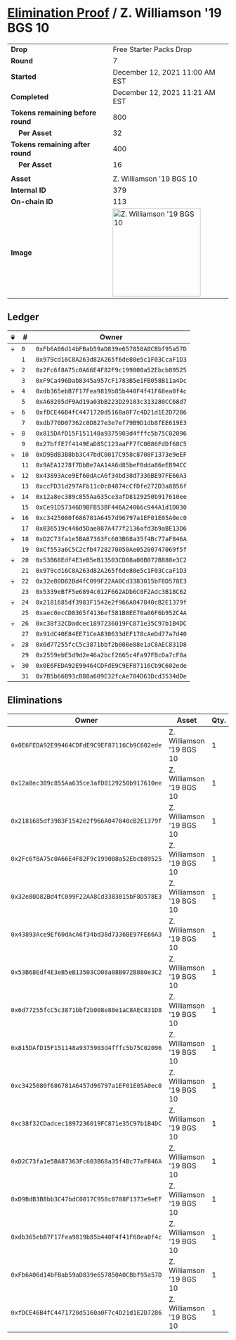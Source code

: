 # [Elimination Proof](./readme.md) / Z. Williamson &#039;19 BGS 10

|||
|---|---|
| **Drop** | Free Starter Packs Drop |
| **Round** | 7 |
| **Started** | December 12, 2021 11:00 AM EST |
| **Completed** | December 12, 2021 11:21 AM EST |
| **Tokens remaining before round** | 800 |
| **&nbsp;&nbsp;&nbsp;&nbsp;Per Asset** | 32 |
| **Tokens remaining after round** | 400 |
| **&nbsp;&nbsp;&nbsp;&nbsp;Per Asset** | 16 |
| | |
| **Asset** | Z. Williamson &#039;19 BGS 10 |
| **Internal ID** | 379 |
| **On-chain ID** | 113 |
| **Image** | <img src="https://tcdn.blokpax.com/95048cbb-7d58-42f7-8bea-30b8880c0b8b/9c2831f369c236738389ef4a58a1ff73c759cfc233a33b05736517c93a115c5e.jpg" height="200" alt="Z. Williamson &#039;19 BGS 10" /> |

## Ledger

| 💀 | # | Owner |
| --- | --- | --- |
| 💀 | `0` | `0xFb6A06d14bFBab59aD839e657850A0CBbf95a57D` |
|  | `1` | `0x979cd16C8A263d82A265f6de80e5c1F03CcaF1D3` |
| 💀 | `2` | `0x2Fc6f8A75c0A66E4F82F9c199008a52Ebcb89525` |
|  | `3` | `0xF9Ca496Dab8345a957cF1783B5e1FB058B11a4Dc` |
| 💀 | `4` | `0xdb365ebB7F17Fea9819b85b440F4f41F68ea0f4c` |
|  | `5` | `0xA68205dF9Ad19a03bB223D29183c313280CC68d7` |
| 💀 | `6` | `0xfDCE46B4fC4471720d5160a0F7c4D21d1E2D7286` |
|  | `7` | `0xdb770D07362c0D827e3e7ef79B9D1db8fEE619E3` |
| 💀 | `8` | `0x815DAfD15F151148a9375903d4fffc5b75C02096` |
|  | `9` | `0x27bffE7f4149EaD85C123aaFF7fC0B86FdDf68C5` |
| 💀 | `10` | `0xD9BdB3B8bb3C47bdC0017C958c8708F1373e9eEF` |
|  | `11` | `0x9AEA1278f7DbBe7AA14A6d85beF0dda86eEB94CC` |
| 💀 | `12` | `0x43893Ace9Ef60dAcA6f34bd38d7336BE97FE66A3` |
|  | `13` | `0xccFD31d297AFb11c0c04874cCfDfe272D3a8B56f` |
| 💀 | `14` | `0x12a8ec389c855Aa635ce3afD8129250b917610ee` |
|  | `15` | `0xCe91D57346D9BFB53BF446A24066c944A1d1D030` |
| 💀 | `16` | `0xc3425080f686781A6457d96797a1EF01E05A0ec0` |
|  | `17` | `0x036519c446d5Dae087A477f2136afd3b9aBE13D6` |
| 💀 | `18` | `0xD2C73fa1e5BA87363Fc603B68a35f4Bc77aF846A` |
|  | `19` | `0xCf553a6C5C2cfb4728270050Ae05200747069f5f` |
| 💀 | `20` | `0x53B68Edf4E3eB5eB13503CD08a08B072B880e3C2` |
|  | `21` | `0x979cd16C8A263d82A265f6de80e5c1F03CcaF1D3` |
| 💀 | `22` | `0x32e80D82Bd4fC099F22AA8Cd3383015bF8D578E3` |
|  | `23` | `0x5339eBfF5e6894c012F662ADb6C0F2Adc3B18C62` |
| 💀 | `24` | `0x2181685df3983F1542e2f966A047840cB2E1379f` |
|  | `25` | `0xaec0ecCD8365f4136ef581B8EE70a06F6b952C4A` |
| 💀 | `26` | `0xc38f32CDadcec1897236019FC871e35C97b1B4DC` |
|  | `27` | `0x91dC40E84EE71CeA830633dEF178cAeDd77a7d40` |
| 💀 | `28` | `0x6d77255fcC5c3871bbf2b008e88e1aC8AEC831D8` |
|  | `29` | `0x2559ebE5d9d2e46a2bcf2665c4Fa97FBcDa7cF8a` |
| 💀 | `30` | `0x0E6FEDA92E99464CDFdE9C9EF87116Cb9C602ede` |
|  | `31` | `0x7B5b66B93cB88a609E32fcAe784D63Dcd3534dDe` |


## Eliminations

| Owner | Asset | Qty. | Transaction |
| --- | --- | --- | --- |
| `0x0E6FEDA92E99464CDFdE9C9EF87116Cb9C602ede` | Z. Williamson '19 BGS 10 | 1 | [Polygonscan](https://polygonscan.com/tx/0xa6527888d79d8d24b48a249881aa236f0a4e1abf9e4e514da4c61bd18548c547) |
| `0x12a8ec389c855Aa635ce3afD8129250b917610ee` | Z. Williamson '19 BGS 10 | 1 | [Polygonscan](https://polygonscan.com/tx/0xb24b0b82dca416fdbdfb25eadb98fb78c68e4654dc805b487a6e5f30cdc61640) |
| `0x2181685df3983F1542e2f966A047840cB2E1379f` | Z. Williamson '19 BGS 10 | 1 | [Polygonscan](https://polygonscan.com/tx/0x05eda7fd3bdfff4333efd9b9028a85c5f8b7d6f4cf90961c0f913a02fdbb1e21) |
| `0x2Fc6f8A75c0A66E4F82F9c199008a52Ebcb89525` | Z. Williamson '19 BGS 10 | 1 | [Polygonscan](https://polygonscan.com/tx/0x751f264862119c9cfa6fcc9ae4ac0dba65aac229a3aad7f7e3a9353ace603ba6) |
| `0x32e80D82Bd4fC099F22AA8Cd3383015bF8D578E3` | Z. Williamson '19 BGS 10 | 1 | [Polygonscan](https://polygonscan.com/tx/0x7d0332fa567142994f06810ecd44cf89322a2b6c27ff44f96150fb5a4a98c03b) |
| `0x43893Ace9Ef60dAcA6f34bd38d7336BE97FE66A3` | Z. Williamson '19 BGS 10 | 1 | [Polygonscan](https://polygonscan.com/tx/0x5316f6975324a83f8be10613cbee3c3ba89031d00fd1cdb2242683eb9d551f4e) |
| `0x53B68Edf4E3eB5eB13503CD08a08B072B880e3C2` | Z. Williamson '19 BGS 10 | 1 | [Polygonscan](https://polygonscan.com/tx/0x97a5b69033a824dea51c447a6a3cc38608eff9ba445525f425d48eb31e8e8e2c) |
| `0x6d77255fcC5c3871bbf2b008e88e1aC8AEC831D8` | Z. Williamson '19 BGS 10 | 1 | [Polygonscan](https://polygonscan.com/tx/0xe824ce5845b2b75b38567766b0586ea718bb8d57b5e81054a33a5d07e0bd0d45) |
| `0x815DAfD15F151148a9375903d4fffc5b75C02096` | Z. Williamson '19 BGS 10 | 1 | [Polygonscan](https://polygonscan.com/tx/0x42029d458d87d3bf1543740c31cec73bce9de9465478e32e4cf1097f92e37fdd) |
| `0xc3425080f686781A6457d96797a1EF01E05A0ec0` | Z. Williamson '19 BGS 10 | 1 | [Polygonscan](https://polygonscan.com/tx/0x7d8b83650d26765e2cc7b371ae167b19cd6864105f15f4903d062758dce1742a) |
| `0xc38f32CDadcec1897236019FC871e35C97b1B4DC` | Z. Williamson '19 BGS 10 | 1 | [Polygonscan](https://polygonscan.com/tx/0x5e46043467575df0c20d56ff8f561757834c785818f9a7f230e4970c709e5aa6) |
| `0xD2C73fa1e5BA87363Fc603B68a35f4Bc77aF846A` | Z. Williamson '19 BGS 10 | 1 | [Polygonscan](https://polygonscan.com/tx/0xf9faa4e8e67b5ba145d388c17d6a342a508acb5e65e5797204d863fb032bca6f) |
| `0xD9BdB3B8bb3C47bdC0017C958c8708F1373e9eEF` | Z. Williamson '19 BGS 10 | 1 | [Polygonscan](https://polygonscan.com/tx/0xa4e24326111940d856ea2696436ea700527c76801af900d37bbebb38850c2fb6) |
| `0xdb365ebB7F17Fea9819b85b440F4f41F68ea0f4c` | Z. Williamson '19 BGS 10 | 1 | [Polygonscan](https://polygonscan.com/tx/0x0a0167e9acbaec78325c53913c1cd698a97efd0ab96aacf0cb915a25aacdb0b0) |
| `0xFb6A06d14bFBab59aD839e657850A0CBbf95a57D` | Z. Williamson '19 BGS 10 | 1 | [Polygonscan](https://polygonscan.com/tx/0xa37984ac23ac80879b76c8bef4c756cb39e0c857cc6ae6d06fff26aa7c674b7b) |
| `0xfDCE46B4fC4471720d5160a0F7c4D21d1E2D7286` | Z. Williamson '19 BGS 10 | 1 | [Polygonscan](https://polygonscan.com/tx/0x0b840983834d65dcd467c9e1fc7ca0c033a3a879c4353bf58cc1309cfd6dda57) |
